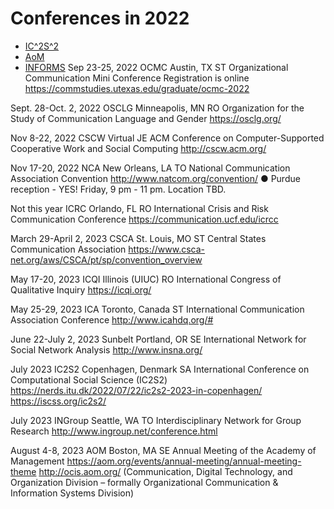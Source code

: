 # Conferences in 2022
* [IC^2S^2](https://iscss.org/ic2s2/conference/)
* [AoM](https://aom.org/events/annual-meeting)
* [INFORMS](https://www.informs.org/Meetings-Conferences)
Sep 23-25, 2022 OCMC Austin, TX ST
Organizational Communication Mini Conference
Registration is online https://commstudies.utexas.edu/graduate/ocmc-2022

Sept. 28-Oct. 2, 2022 OSCLG Minneapolis, MN RO
Organization for the Study of Communication Language and Gender
https://osclg.org/

Nov 8-22, 2022 CSCW Virtual JE
ACM Conference on Computer-Supported
Cooperative Work and Social Computing
http://cscw.acm.org/

Nov 17-20, 2022 NCA New Orleans, LA TO
National Communication Association Convention
http://www.natcom.org/convention/
● Purdue reception - YES! Friday, 9 pm - 11 pm. Location TBD.

Not this year ICRC Orlando, FL RO
International Crisis and Risk Communication Conference
https://communication.ucf.edu/icrcc

March 29-April 2, 2023 CSCA St. Louis, MO ST
Central States Communication Association
https://www.csca-net.org/aws/CSCA/pt/sp/convention_overview

May 17-20, 2023 ICQI Illinois (UIUC) RO
International Congress of Qualitative Inquiry
https://icqi.org/

May 25-29, 2023 ICA Toronto, Canada ST
International Communication Association Conference
http://www.icahdq.org/#

June 22-July 2, 2023 Sunbelt Portland, OR SE
International Network for Social Network Analysis
http://www.insna.org/

July 2023 IC2S2 Copenhagen, Denmark SA
International Conference on Computational Social Science (IC2S2)
https://nerds.itu.dk/2022/07/22/ic2s2-2023-in-copenhagen/
https://iscss.org/ic2s2/

July 2023 INGroup Seattle, WA TO
Interdisciplinary Network for Group Research
http://www.ingroup.net/conference.html

August 4-8, 2023 AOM Boston, MA SE
Annual Meeting of the Academy of Management
https://aom.org/events/annual-meeting/annual-meeting-theme
http://ocis.aom.org/ (Communication, Digital Technology, and Organization Division – formally Organizational Communication & Information Systems Division)
